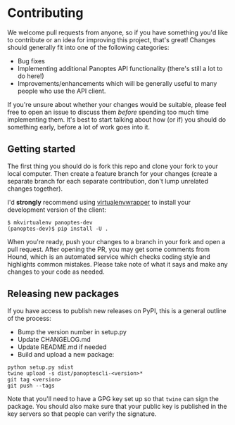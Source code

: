 # Contributing

We welcome pull requests from anyone, so if you have something you'd like to
contribute or an idea for improving this project, that's great! Changes should
generally fit into one of the following categories:

- Bug fixes
- Implementing additional Panoptes API functionality (there's still a lot to do
  here!)
- Improvements/enhancements which will be generally useful to many people who
  use the API client.

If you're unsure about whether your changes would be suitable, please feel free
to open an issue to discuss them _before_ spending too much time implementing
them. It's best to start talking about how (or if) you should do something
early, before a lot of work goes into it.

## Getting started

The first thing you should do is fork this repo and clone your fork to your
local computer. Then create a feature branch for your changes (create a separate
branch for each separate contribution, don't lump unrelated changes together).

I'd **strongly** recommend using
[virtualenvwrapper](https://virtualenvwrapper.readthedocs.io/en/latest/) to
install your development version of the client:

```
$ mkvirtualenv panoptes-dev
(panoptes-dev)$ pip install -U .
```

When you're ready, push your changes to a branch in your fork and open a pull
request. After opening the PR, you may get some comments from Hound, which is an
automated service which checks coding style and highlights common mistakes.
Please take note of what it says and make any changes to your code as needed.

## Releasing new packages

If you have access to publish new releases on PyPI, this is a general outline of
the process:

- Bump the version number in setup.py
- Update CHANGELOG.md
- Update README.md if needed
- Build and upload a new package:

```
python setup.py sdist
twine upload -s dist/panoptescli-<version>*
git tag <version>
git push --tags
```

Note that you'll need to have a GPG key set up so that `twine` can sign the
package. You should also make sure that your public key is published in the key
servers so that people can verify the signature.
